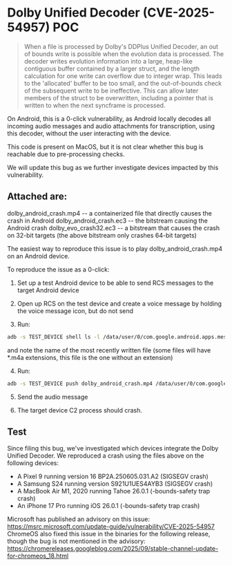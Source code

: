 # Dolby Unified Decoder (CVE-2025-54957) POC

> When a file is processed by Dolby's DDPlus Unified Decoder, an out of bounds write is possible when the evolution data is processed. The decoder writes evolution information into a large, heap-like contiguous buffer contained by a larger struct, and the length calculation for one write can overflow due to integer wrap. This leads to the 'allocated' buffer to be too small, and the out-of-bounds check of the subsequent write to be ineffective. This can allow later members of the struct to be overwritten, including a pointer that is written to when the next syncframe is processed.

On Android, this is a 0-click vulnerability, as Android locally decodes all incoming audio messages and audio attachments for transcription, using this decoder, without the user interacting with the device.

This code is present on MacOS, but it is not clear whether this bug is reachable due to pre-processing checks.

We will update this bug as we further investigate devices impacted by this vulnerability.

## Attached are:

dolby_android_crash.mp4 -- a containerized file that directly causes the crash in Android
dolby_android_crash.ec3 -- the bitstream causing the Android crash
dolby_evo_crash32.ec3 -- a bitstream that causes the crash on 32-bit targets (the above bitstream only crashes 64-bit targets)

The easiest way to reproduce this issue is to play dolby_android_crash.mp4 on an Android device.

To reproduce the issue as a 0-click:

1. Set up a test Android device to be able to send RCS messages to the target Android device

2. Open up RCS on the test device and create a voice message by holding the voice message icon, but do not send

3. Run:
```bash
adb -s TEST_DEVICE shell ls -l /data/user/0/com.google.android.apps.messaging/cache/mediascratchspace/
```
and note the name of the most recently written file (some files will have *.m4a extensions, this file is the one without an extension)

4. Run:

```bash
adb -s TEST_DEVICE push dolby_android_crash.mp4 /data/user/0/com.google.android.apps.messaging/cache/mediascratchspace/FILENAME
```

5. Send the audio message

6. The target device C2 process should crash.

## Test
Since filing this bug, we've investigated which devices integrate the Dolby Unified Decoder. We reproduced a crash using the files above on the following devices:

- A Pixel 9 running version 16 BP2A.250605.031.A2 (SIGSEGV crash)
- A Samsung S24 running version S921U1UES4AYB3 (SIGSEGV crash)
- A MacBook Air M1, 2020 running Tahoe 26.0.1 (-bounds-safety trap crash)
- An iPhone 17 Pro running iOS 26.0.1 (-bounds-safety trap crash)

Microsoft has published an advisory on this issue: https://msrc.microsoft.com/update-guide/vulnerability/CVE-2025-54957
ChromeOS also fixed this issue in the binaries for the following release, though the bug is not mentioned in the advisory: https://chromereleases.googleblog.com/2025/09/stable-channel-update-for-chromeos_18.html 
